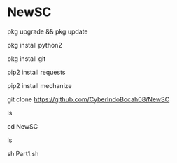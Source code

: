 # NewSC

pkg upgrade && pkg update

pkg install python2

pkg install git

pip2 install requests

 pip2 install mechanize
 
 git clone https://github.com/CyberIndoBocah08/NewSC
 
 ls
 
 cd NewSC
 
 ls
 
 sh Part1.sh
 
